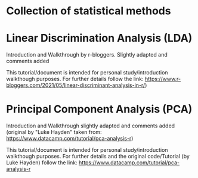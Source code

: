 # Collection of statistical methods #

# Linear Discrimination Analysis (LDA)

Introduction and Walkthrough by r-bloggers. Slightly adapted and comments added

This tutorial/document is intended for personal study/introduction walkthough purposes. For further details
follow the link: https://www.r-bloggers.com/2021/05/linear-discriminant-analysis-in-r/)


# Principal Component Analysis (PCA)

Introduction and Walkthrough slightly adapted and comments added
(original by "Luke Hayden" taken from: https://www.datacamp.com/tutorial/pca-analysis-r)
 
This tutorial/document is intended for personal study/introduction walkthough purposes. For further details
and the original code/Tutorial (by Luke Hayden) follow the link: https://www.datacamp.com/tutorial/pca-analysis-r
